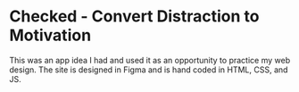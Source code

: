# Checked - Convert Distraction to Motivation

This was an app idea I had and used it as an opportunity to practice my web design. The site is designed in Figma and is hand coded in HTML, CSS, and JS. 
